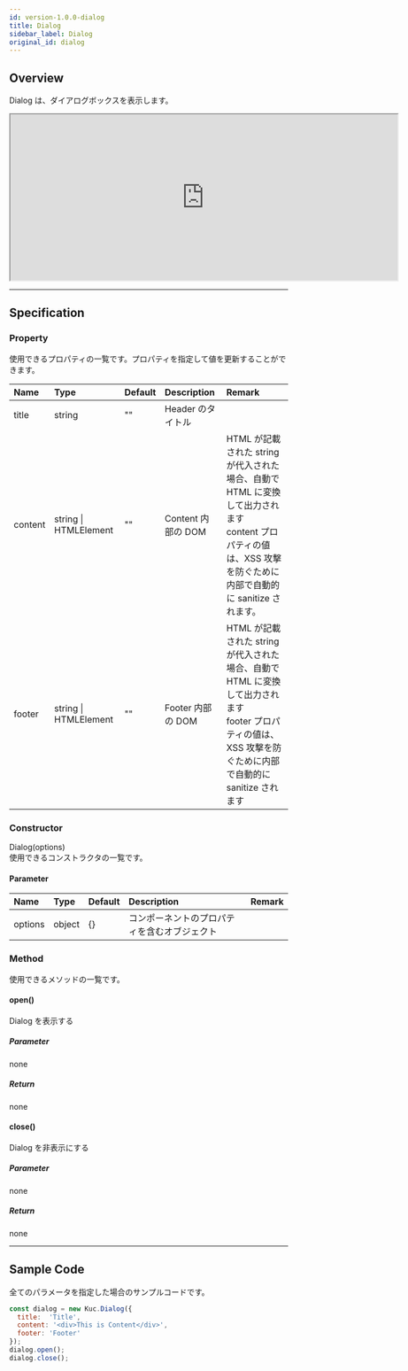 ```yaml
---
id: version-1.0.0-dialog
title: Dialog
sidebar_label: Dialog
original_id: dialog
---
```


## Overview

Dialog は、ダイアログボックスを表示します。

<iframe src="https://kuc-storybook.netlify.app/iframe.html?id=dialog--document" title="dialog image" width="700px" height="300px"></iframe>

---

## Specification

### Property

使用できるプロパティの一覧です。プロパティを指定して値を更新することができます。

| Name | Type | Default | Description | Remark |
| :--- | :--- | :--- | :--- | :--- |
| title | string | "" | Header のタイトル ||
| content | string \| HTMLElement | "" | Content 内部の DOM | HTML が記載された string が代入された場合、自動で HTML に変換して出力されます<br>content プロパティの値は、XSS 攻撃を防ぐために内部で自動的に sanitize されます。 |
| footer | string \| HTMLElement | "" | Footer 内部の DOM | HTML が記載された string が代入された場合、自動で HTML に変換して出力されます<br>footer プロパティの値は、XSS 攻撃を防ぐために内部で自動的に sanitize されます |

### Constructor

Dialog(options)<br>
使用できるコンストラクタの一覧です。

#### Parameter
| Name | Type | Default | Description | Remark |
| :--- | :--- | :--- | :--- | :--- |
| options | object | {} | コンポーネントのプロパティを含むオブジェクト | |

### Method

使用できるメソッドの一覧です。

#### open()
Dialog を表示する

##### Parameter
none

##### Return
none

#### close()
Dialog を非表示にする

##### Parameter
none

##### Return
none

---
## Sample Code

全てのパラメータを指定した場合のサンプルコードです。

```javascript
const dialog = new Kuc.Dialog({
  title:  'Title',
  content: '<div>This is Content</div>',
  footer: 'Footer'
});
dialog.open();
dialog.close();
```
